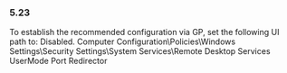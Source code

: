 ### 5.23  
To establish the recommended configuration via GP, set the following UI path to: Disabled. 
Computer Configuration\Policies\Windows Settings\Security Settings\System 
Services\Remote Desktop Services UserMode Port Redirector 
